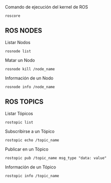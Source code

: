 Comando de ejecución del kernel de ROS

```
roscore
```

## ROS NODES
Listar Nodos

```
rosnode list
```

Matar un Nodo

```
rosnode kill /node_name
```

Información de un Nodo

```
rosnode info /node_name
```

## ROS TOPICS
Listar Tópicos

```
rostopic list
```

Subscribirse a un Tópico

```
rostopic echo /topic_name
```

Publicar en un Tópico

```
rostopic pub /topic_name msg_type "data: value"
```

Información de un Tópico

```
rostopic info /topic_name
```

